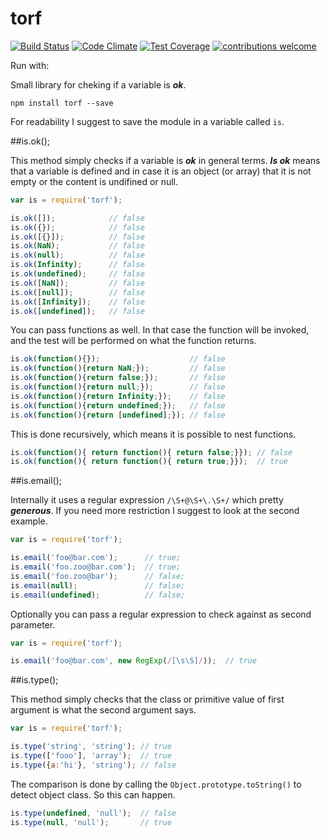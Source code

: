 # torf

[![Build Status](https://travis-ci.org/besarthoxhaj/torf.svg?branch=master)](https://travis-ci.org/besarthoxhaj/torf) [![Code Climate](https://codeclimate.com/github/besarthoxhaj/torf/badges/gpa.svg)](https://codeclimate.com/github/besarthoxhaj/torf) [![Test Coverage](https://codeclimate.com/github/besarthoxhaj/torf/badges/coverage.svg)](https://codeclimate.com/github/besarthoxhaj/torf) [![contributions welcome](https://img.shields.io/badge/contributions-welcome-brightgreen.svg?style=flat)](https://github.com/besarthoxhaj/torf/issues)

Run with:

Small library for cheking if a variable is ***ok***.

	npm install torf --save

For readability I suggest to save the module in a variable called `is`.

##is.ok();

This method simply checks if a variable is ***ok*** in general terms. ***Is ok*** means that a variable is defined and in case it is an object (or array) that it is not empty or the content is undifined or null. 

```js
var is = require('torf');

is.ok([]);            // false
is.ok({});            // false
is.ok([{}]);          // false
is.ok(NaN);           // false
is.ok(null);          // false
is.ok(Infinity);      // false
is.ok(undefined);     // false
is.ok([NaN]);         // false
is.ok([null]);        // false
is.ok([Infinity]);    // false
is.ok([undefined]);   // false
```

You can pass functions as well. In that case the function will be invoked, and the test will be performed on what the function returns.

```js
is.ok(function(){});                    // false
is.ok(function(){return NaN;});         // false
is.ok(function(){return false;});       // false
is.ok(function(){return null;});        // false
is.ok(function(){return Infinity;});    // false
is.ok(function(){return undefined;});   // false
is.ok(function(){return [undefined];}); // false
```

This is done recursively, which means it is possible to nest functions. 

```js
is.ok(function(){ return function(){ return false;}}); // false
is.ok(function(){ return function(){ return true;}});  // true
```

##is.email();

Internally it uses a regular expression `/\S+@\S+\.\S+/` which pretty ***generous***. If you need more restriction I suggest to look at the second example.

```js
var is = require('torf');

is.email('foo@bar.com');      // true;
is.email('foo.zoo@bar.com');  // true;
is.email('foo.zoo@bar');      // false;
is.email(null);               // false;
is.email(undefined);          // false;

```

Optionally you can pass a regular expression to check against as second parameter.

```js
var is = require('torf');

is.email('foo@bar.com', new RegExp(/[\s\S]/));  // true

```

##is.type();

This method simply checks that the class or primitive value of first argument is what the second argument says.

```js
var is = require('torf');

is.type('string', 'string'); // true
is.type(['fooo'], 'array');  // true
is.type({a:'hi'}, 'string'); // false
```

The comparison is done by calling the `Object.prototype.toString()` to detect object class. So this can happen.

```js
is.type(undefined, 'null');  // false
is.type(null, 'null');       // true
```